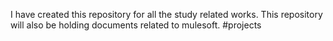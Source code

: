 I have created this repository for all the study related works.
This repository will also be holding documents related to mulesoft.
#projects
